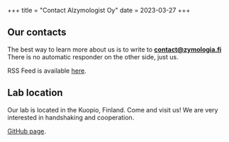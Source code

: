 +++
title = "Contact Alzymologist Oy"
date = 2023-03-27
+++

## Our contacts

The best way to learn more about us is to write to [**contact@zymologia.fi**](mailto:contact@zymologia.fi) <br>
There is no automatic responder on the other side, just us.

RSS Feed is available [here](/atom.xml).

## Lab location
Our lab is located in the Kuopio, Finland. Come and visit us! We are very interested in handshaking and cooperation.

[GitHub page]( https://github.com/Alzymologist).
